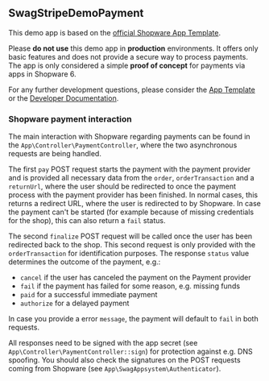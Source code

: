 ## SwagStripeDemoPayment

This demo app is based on the [official Shopware App Template](https://github.com/shopwareLabs/AppTemplate).

Please **do not use** this demo app in **production** environments.
It offers only basic features and does not provide a secure way to process payments.
The app is only considered a simple **proof of concept** for payments via apps in Shopware 6.

For any further development questions, please consider the [App Template](https://github.com/shopwareLabs/AppTemplate) or the [Developer Documentation](https://developer.shopware.com/docs/guides/plugins/apps).

### Shopware payment interaction

The main interaction with Shopware regarding payments can be found in the `App\Controller\PaymentController`, where the two asynchronous requests are being handled.

The first `pay` POST request starts the payment with the payment provider and is provided all necessary data from the `order`, `orderTransaction` and a `returnUrl`, where the user should be redirected to once the payment process with the payment provider has been finished.
In normal cases, this returns a redirect URL, where the user is redirected to by Shopware.
In case the payment can't be started (for example because of missing credentials for the shop), this can also return a `fail` status.

The second `finalize` POST request will be called once the user has been redirected back to the shop.
This second request is only provided with the `orderTransaction` for identification purposes.
The response `status` value determines the outcome of the payment, e.g.:
* `cancel` if the user has canceled the payment on the Payment provider
* `fail` if the payment has failed for some reason, e.g. missing funds
* `paid` for a successful immediate payment
* `authorize` for a delayed payment

In case you provide a error `message`, the payment will default to `fail` in both requests.

All responses need to be signed with the app secret (see `App\Controller\PaymentController::sign`) for protection against e.g. DNS spoofing.
You should also check the signatures on the POST requests coming from Shopware (see `App\SwagAppsystem\Authenticator`).